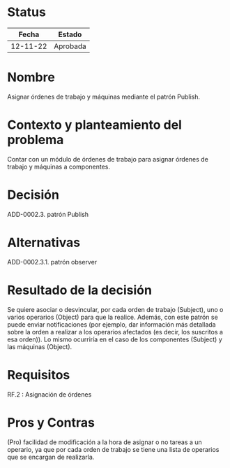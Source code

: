 # Status

| Fecha | Estado |
| --- | --- |
| 12-11-22 | Aprobada |

# Nombre

Asignar órdenes de trabajo y máquinas mediante el patrón Publish.

# Contexto y planteamiento del problema

Contar con un módulo de órdenes de trabajo para asignar órdenes de trabajo y máquinas a componentes.

# Decisión

ADD-0002.3. patrón Publish

# Alternativas

ADD-0002.3.1. patrón observer

# Resultado de la decisión

Se quiere asociar o desvincular, por cada orden de trabajo (Subject), uno o varios operarios (Object) para que la realice. Además, con este patrón se puede enviar notificaciones (por ejemplo, dar información más detallada sobre la orden a realizar a los operarios afectados (es decir, los suscritos a esa orden)). Lo mismo ocurriría en el caso de los componentes (Subject) y las máquinas (Object).

# Requisitos

RF.2 : Asignación de órdenes

# Pros y Contras

(Pro) facilidad de modificación a la hora de asignar o no tareas a un operario, ya que por cada orden de trabajo se tiene una lista de operarios que se encargan de realizarla.
